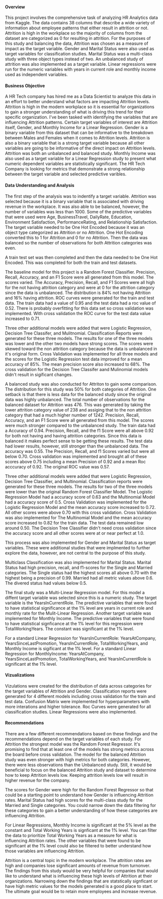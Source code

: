 #### Overview

This project involves the comprehensive task of analyzing HR Analytics data from Kaggle. The data contains 38 columns that describe a wide variety of information about employee patterns that either result in attrition or not. Attrition is high in the workplace so the majority of columns from the dataset are categorized as 0 for resulting in attrition. For the purposes of this study and balancing the data, Attrition was chosen as a measure of impact as the target variable. Gender and Marital Status were also used as target variables for classification studies. Marital Status was a multi-class study with three object types instead of two. An unbalanced study of attrition was also implemented as a target variable. Linear regressions were run for the numeric variables with years in current role and monthly income used as independent variables. 

#### Business Objective

A HR Tech company has hired me as a Data Scientist to analyze this data in an effort to better understand what factors are impacting Attrition levels. Attrition is high in the modern workplace so it is essential for organizations to gain a stronger understanding of what is driving this trend for their specific organization. I've been tasked with identifying the variables that are influencing Attrition patterns. Certain target variables of interest are Attrition itself, Gender, and Monthly Income for a Linear Regression. Gender is a binary variable from this dataset that can be informative to the breakdown between Males and Females when it comes to Attrition levels. Attrition is also a binary variable that is a strong target variable because all other variables are going to be informative of the direct impact on Attrition levels. Attrition was both an unbalanced and balanced study. Monthly Income was also used as a target variable for a Linear Regression study to present what numeric dependent variables are statistically significant. The HR Tech Company is looking for metrics that demonstrate a strong relationship between the target variable and selected predictive varibles. 

#### Data Understanding and Analysis

The first step of the analysis was to indentify a target variable. Attrition was selected because it is a binary variable that is associated with driving revenue in the workplace. It was also able to be balanced, however, the number of variables was less than 1000. Some of the predictive variables that were used were Age, BusinessTravel, DailyRate, Education, Environment Satisfaction, PerformanceRating, and Relationship Satisfaction. The target variable needed to be One Hot Encoded because it was an object type categorized as Attrition or no Attrition. One Hot Encoding converted this to 1 for Attrition and 0 for no Attrition. Then the data was balanced so the number of observations for both Attrition categories was even. 

A train test set was then completed and then the data needed to be One Hot Encoded. This was completed for both the train and test datasets. 

The baseline model for this project is a Random Forest Classifier. Precision, Recall, Accuracy, and an F1 Score were all generated from this model. The scores varied. The Accuracy, Precision, Recall, and F1 Scores were all high for the not having attrition category and were at 0 for the attrition category since the data is unbalanced. The distribution is 84% not having Attrition and 16% having attrition. ROC curves were generated for the train and test data. The train data had a value of 0.95 and the test data had a roc value of 0.52. There is probably overfitting for this data set so cross validation was implemented. With cross validation the ROC curve for the test data value increased to 0.71.

Three other additional models were added that were Logistic Regression, Decision Tree Classifer, and Mulitnomial. Classification Reports were generated for these three models. The results for one of the three models was lower and the other two models have strong scores. The scores were skewed toward the non attrition category because the data is unbalanced in it's original form. Cross Validation was implemented for all three models and the scores for the Logistic Regression test data improved for a mean accuracy of 85%. The mean precision score also increased to 68%. The cross validation for the Decision Tree Classifer aand Mulinomial models didn't result in sigificant changes. 

A balanced study was also conducted for Attriton to gain some comparison. The distribution for this study was 50% for both categories of Attrition. One setback is that there is less data for the balanced study since the original data was highly unbalanced. The total number of observations for the balanced dataset for Attrition was 476. This was generated by taking the lower attrition category value of 238 and assiging that to the non attrition category that had a much higher number of 1242. Precision, Recall, Accuracy, and an F1 Score were all generated from this model. The scores were much stronger compared to the unbalanced study. The train data had a Accuracy of 0.94. Precision, Recall, and the f1 Score were all above 0.92 for both not having and having attrition categories. Since this data is balanced it makes perfect sense to be getting these results. The test data had lower results, however, still stronger than the unbalanced data. The accuracy was 0.55. The Precision, Recall, and f1 Scores varied but were all below 0.70. Cross validation was implemented and brought all of these scores above 0.75 including a mean Precision of 0.92 and a mean Roc acccuracy of 0.92. The original ROC value was 0.57.

Three other additional models were added that were Logistic Regression, Decision Tree Classifier, and Multinomial. Classification reports were generated for these three models. The results for two of the three models were lower than the original Random Forest Classifier Model. The Logistic Regression Model had a accuracy score of 0.63 and the Multinomial Model had a accuracy score of 0.5. Cross Validation was implemented for the Logistic Regression Model and the mean accuracy score increased to 0.72. All other scores were above 0.70 with this cross validation. Cross Validation was also implemented for The Multinomial Model and the mean accuracy score increased to 0.82 for the train data. The test data remained low around 0.50. The Decision Tree Classifier didn't need cross validation since the accuracy score and all other scores were at or near perfect at 1.0.  

This process was also implemented for Gender and Marital Status as target variables. These were additional studies that were implmented to further explore the data, however, are not central to the purpose of this study. 

Multiclass Classification was also implemented for Marital Status. Marital Status had high precision, recall, and f1-scores for the Single and Married categories. The Single status had the highest scores all above 0.70 with the highest being a precision of 0.99. Married had all metric values above 0.6. The divered status had values below 0.5. 

The final study was a Multi-Linear Regression model. For this model a diffent target variable was selected since this is a numeric study. The target variable is the YearsInCurrentRole. The predictive variables that were found to have statistical significance at the 1% level are years in current role and monthly rate for the Mulit-Linear Regression. Another target variable was implemented for Monthly Income. The predictive variables that were found to have statistical signficance at the 1% level for this regression were TotalWorkingYears. The constant was significant at the 1% level. 

For a standard Linear Regression for YearsInCurrentRole: YearsAtCompany, YearsSinceLastPromotion, YearsInCurrentRole, TotalWorkingYears, and Monthly Income is sigificant at the 1% level. For a standard  Linear Regression for MonthlyIncome: YearsAtCompany, YearsSinceLastPromotion, TotalWorkingYears, and YearsInCurrentRole is significant at the 1% level. 

#### Vizualizations

Vizulations were created for the distribution of data across categories for the target variables of Attrition and Gender. Classification reports were generated for 4 different models including cross validation for the train and test data. Confusion Matrix were implemented for hyperparameters with more interations and higher tolerance. Roc Curves were generated for all classification studies. Linear Regressions were also implemented.


#### Recommendations 

There are a few different recommendations based on these findings and the recommendations depend on the target variables of each study. For Attrition the strongest model was the Random Forest Regressor. It's promising to find that at least one of the models has strong metrics across the board before cross validation. The model for the balanced Attrition study was even stronger with high metrics for both categories. However, there were less observations than the Unbalanced study. Still, it would be beneficial to focus on the balanced Attrition study and dataset to determine how to keep Attrition levels low. Keeping attrition levels low will result in higher revenue for the company. 

The scores for Gender were high for the Random Forest Regressor so that could be a starting point to understand how Gender is influencing Attrition rates. Marital Status had high scores for the multi-class study for the Married and Single categories. You could narrow down the data filtering for these categories to gain a better understanding of how these categories are influencing Attrition.

For Linear Regressions, Monthly Income is significant at the 5% level as the constant and Total Working Years is signficant at the 1% level. You can filter the data to prioritize Total Working Years as a measure for what is influencing Attrition rates. The other variables that were found to be significant at the 1% level could also be filtered to better understand how those variables are influencing Attrition. 

Attrition is a central topic in the modern workplace. The attrition rates are high and companies lose significant amounts of revenue from turnonver. The findings from this study would be very helpful for companies that would like to understand what is influencing these high levels of Attrition at their organizations. Narrowing down the findings that are statstically signficant or have high metric values for the models generated is a good place to start. The ultimate goal would be to retain more employees and increase revenue. 
